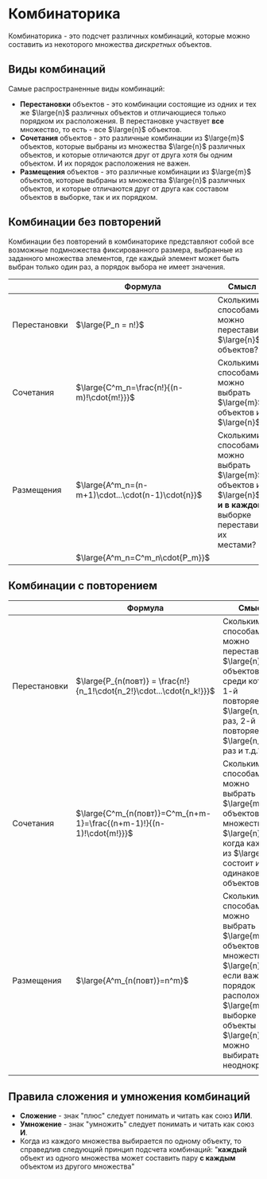# Комбинаторика

Комбинаторика - это подсчет различных комбинаций, которые можно составить из некоторого множества _дискретных_ объектов.

## Виды комбинаций

Самые распространенные виды комбинаций:

- __Перестановки__ объектов - это комбинации состоящие из одних и тех же $\large{n}$ различных объектов и отличающиеся
  только порядком их расположения. В перестановке участвует __все__ множество, то есть - все $\large{n}$ объектов.
- __Сочетания__ объектов - это различные комбинации из $\large{m}$ объектов, которые выбраны из множества $\large{n}$
  различных объектов, и которые отличаются друг от друга хотя бы одним объектом. И их порядок расположения не важен.
- __Размещения__ объектов - это различные комбинации из $\large{m}$ объектов, которые выбраны из множества $\large{n}$
  различных объектов, и которые отличаются друг от друга как составом объектов в выборке, так и их порядком.

## Комбинации без повторений

Комбинации без повторений в комбинаторике представляют собой все возможные подмножества фиксированного размера,
выбранные из заданного множества элементов, где каждый элемент может быть выбран только один раз, а порядок выбора не
имеет значения.

|              | Формула                                           | Смысл                                                                                                                |
|--------------|---------------------------------------------------|----------------------------------------------------------------------------------------------------------------------|
| Перестановки | $\large{P_n = n!}$                                | Сколькими способами можно переставить $\large{n}$ объектов?                                                          |
| Сочетания    | $\large{С^m_n=\frac{n!}{(n-m)!\cdot{m!}}}$        | Сколькими способами можно выбрать $\large{m}$ объектов из $\large{n}$?                                               |
| Размещения   | $\large{A^m_n=(n-m+1)\cdot...\cdot(n-1)\cdot{n}}$ | Сколькими способами можно выбрать $\large{m}$ объектов из $\large{n}$ __и в каждой__ выборке переставить их местами? |
|              | $\large{A^m_n=C^m_n\cdot{P_m}}$                   |                                                                                                                      |

## Комбинации с повторением

|              | Формула                                                               | Смысл                                                                                                                                                                                       |
|--------------|-----------------------------------------------------------------------|---------------------------------------------------------------------------------------------------------------------------------------------------------------------------------------------|
| Перестановки | $\large{P_{n(повт)} = \frac{n!}{n_1!\cdot{n_2!}\cdot...\cdot{n_k!}}}$ | Сколькими способами можно переставить $\large{n}$ объектов, среди которых 1-й повторяется $\large{n_1}$ раз, 2-й повторяется $\large{n_2}$ раз и т.д.?                                      |
| Сочетания    | $\large{C^m_{n(повт)}=C^m_{n+m-1}=\frac{(n+m-1)!}{(n-1)!\cdot{m!}}}$  | Сколькими способами можно выбрать $\large{m}$ объектов из множества $\large{n}$, когда каждое из $\large{n}$ состоит из одинаковых объектов?                                                |
| Размещения   | $\large{A^m_{n(повт)}=n^m}$                                           | Сколькими способами можно выбрать $\large{m}$ объектов из множества $\large{n}$ если важен порядок расположения $\large{m}$ в выборке и объекты из $\large{n}$ можно выбирать неоднократно? |
|              |                                                                       |                                                                                                                                                                                             |

## Правила сложения и умножения комбинаций

- __Сложение__ - знак "плюс" следует понимать и читать как союз __ИЛИ__.
- __Умножение__ - знак "умножить" следует понимать и читать как союз __И__.
- Когда из каждого множества выбирается по одному объекту, то справедлив следующий принцип подсчета комбинаций:
  "__каждый__ объект из одного множества может составить пару __с каждым__ объектом из другого множества" 

